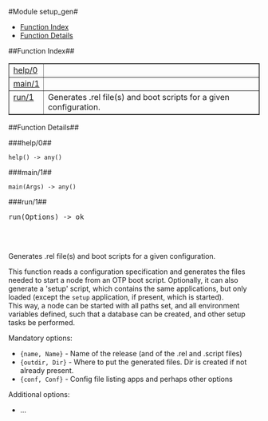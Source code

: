 

#Module setup_gen#
* [Function Index](#index)
* [Function Details](#functions)




<a name="index"></a>

##Function Index##


<table width="100%" border="1" cellspacing="0" cellpadding="2" summary="function index"><tr><td valign="top"><a href="#help-0">help/0</a></td><td></td></tr><tr><td valign="top"><a href="#main-1">main/1</a></td><td></td></tr><tr><td valign="top"><a href="#run-1">run/1</a></td><td>Generates .rel file(s) and boot scripts for a given configuration.</td></tr></table>


<a name="functions"></a>

##Function Details##

<a name="help-0"></a>

###help/0##




`help() -> any()`

<a name="main-1"></a>

###main/1##




`main(Args) -> any()`

<a name="run-1"></a>

###run/1##




<pre>run(Options) -&gt; ok</pre>
<br></br>






Generates .rel file(s) and boot scripts for a given configuration.



This function reads a configuration specification and generates the
files needed to start a node from an OTP boot script. Optionally, it can
also generate a 'setup' script, which contains the same applications, but
only loaded (except the `setup` application, if present, which is started).  
This way, a node can be started with all paths set, and all environment  
variables defined, such that a database can be created, and other setup  
tasks be performed.



Mandatory options:
* `{name, Name}`  - Name of the release (and of the .rel and .script files)
* `{outdir, Dir}` - Where to put the generated files. Dir is created if not
already present.
* `{conf, Conf}`  - Config file listing apps and perhaps other options

Additional options:
* ...